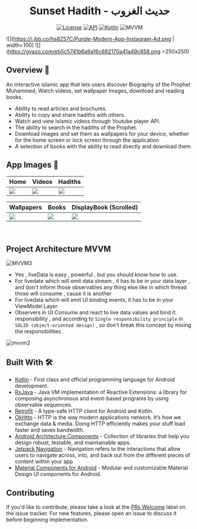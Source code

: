 <h1 align="center">Sunset Hadith - حديث الغروب</h1>

<p align="center">
  <a href="https://opensource.org/licenses/Apache-2.0"><img alt="License" src="https://img.shields.io/badge/License-Apache%202.0-blue.svg"/></a>
  <a href="https://android-arsenal.com/api?level=23"><img alt="API" src="https://img.shields.io/badge/API-21%2B-brightgreen.svg?style=flat"/></a>
  <a href="https://kotlinlang.org"><img alt="Kotlin" src="https://img.shields.io/badge/Kotlin-1.4.xxx-blue"/></a>
  <img alt="MVVM" src="https://img.shields.io/badge/MVVM-Architecture-orange"/>
</p>

![](https://i.ibb.co/hs8Z57C/Purple-Modern-App-Instagram-Ad.png | width=100)
![](https://gyazo.com/eb5c5741b6a9a16c692170a41a49c858.png =250x250)


## Overview 🕌
An interactive islamic app that lets users discover Biography of the Prophet Muhammed, Watch videos, set wallpaper Images, download and reading books.
- Ability to read articles and brochures.
- Ability to copy and share hadiths with others.
- Watch and view Islamic videos through Youtube player API.
- The ability to search in the hadiths of the Prophet.
- Download images and set them as wallpapers for your device, whether for the home screen or lock screen through the application
- A selection of books with the ability to read directly and download them


## App Images 🌹
Home | Videos | Hadiths 
--- | --- | --- | 
![](https://i.ibb.co/J7Dgpy4/homePage.jpg) | ![](https://i.ibb.co/pWxsw3h/videos.jpg) | ![](https://i.ibb.co/WzkKR7N/hadith.jpg) | 

| Wallpapers | Books | DisplayBook (Scrolled)
--- | --- | --- |
![](https://i.ibb.co/ChFc9jH/wallpapers.jpg) | ![](https://i.ibb.co/khq2hfK/displaybook.jpg) | ![](https://i.ibb.co/khq2hfK/displaybook.jpg)
<br />

## Project Architecture MVVM
![MVVM3](https://user-images.githubusercontent.com/1812129/68319232-446cf900-00be-11ea-92cf-cad817b2af2c.png)
- Yes , liveData is easy , powerful , but you should know how to use.
 - For livedate which will emit data stream , it has to be in your
   data layer , and don't inform those observables any thing else like
   in which thread those will consume , cause it is another
 - For livedata which will emit UI binding events, it has to be in your ViewModel Layer.
 - Observers in UI Consume and react to live data values and bind it.
   responsibility , and according to `Single responsibility principle`
  in `SOLID (object-oriented design)` , so don't break this concept by
   mixing the responsibilities .

  ![mvvm2](https://user-images.githubusercontent.com/1812129/68319008-e9d39d00-00bd-11ea-9245-ebedd2a2c067.png)
  
## Built With 🛠
- [Kotlin](https://kotlinlang.org/) - First class and official programming language for Android development.
- [RxJava](https://github.com/ReactiveX/RxJava) - Java VM implementation of Reactive Extensions: a library for composing asynchronous and event-based programs by using observable sequences.
- [Retrofit](https://github.com/square/retrofit) - A type-safe HTTP client for Android and Kotlin.
- [OkHttp](https://square.github.io/okhttp/) - HTTP is the way modern applications network. It’s how we exchange data & media. Doing HTTP efficiently makes your stuff load faster and saves bandwidth.
- [Android Architecture Components](https://developer.android.com/topic/libraries/architecture) - Collection of libraries that help you design robust, testable, and maintainable apps.
- [Jetpack Navigation](https://developer.android.com/jetpack/compose/navigation) - Navigation refers to the interactions that allow users to navigate across, into, and back out from the different pieces of content within your app
- [Material Components for Android](https://github.com/material-components/material-components-android) - Modular and customizable Material Design UI components for Android.


## Contributing

If you'd like to contribute, please take a look at the [PRs Welcome](https://github.com/MoatazBadawy/Sunset-hadith/labels) label on the issue tracker. For new features, please open an issue to discuss it before beginning implementation.
